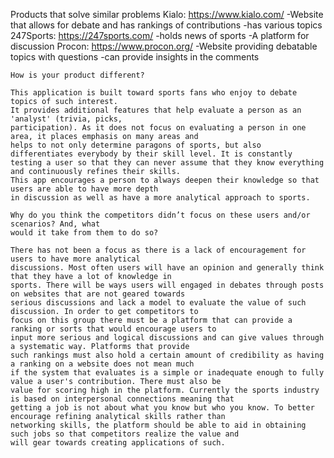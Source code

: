 Products that solve similar problems
Kialo: https://www.kialo.com/
	-Website that allows for debate and has rankings of contributions
	-has various topics
247Sports: https://247sports.com/
	-holds news of sports
	-A platform for discussion
Procon: https://www.procon.org/
	-Website providing debatable topics with questions
	-can provide insights in the comments

	How is your product different?

	This application is built toward sports fans who enjoy to debate topics of such interest.
	It provides additional features that help evaluate a person as an 'analyst' (trivia, picks,
	participation). As it does not focus on evaluating a person in one area, it places emphasis on many areas and
	helps to not only determine paragons of sports, but also differentiates everybody by their skill level. It is constantly
	testing a user so that they can never assume that they know everything and continuously refines their skills.
	This app encourages a person to always deepen their knowledge so that users are able to have more depth
	in discussion as well as have a more analytical approach to sports.

	Why do you think the competitors didn’t focus on these users and/or scenarios? And, what
	would it take from them to do so?

	There has not been a focus as there is a lack of encouragement for users to have more analytical
	discussions. Most often users will have an opinion and generally think that they have a lot of knowledge in
	sports. There will be ways users will engaged in debates through posts on websites that are not geared towards
	serious discussions and lack a model to evaluate the value of such discussion. In order to get competitors to
	focus on this group there must be a platform that can provide a ranking or sorts that would encourage users to
	input more serious and logical discussions and can give values through a systematic way. Platforms that provide
	such rankings must also hold a certain amount of credibility as having a ranking on a website does not mean much
	if the system that evaluates is a simple or inadequate enough to fully value a user's contribution. There must also be
	value for scoring high in the platform. Currently the sports industry is based on interpersonal connections meaning that
	getting a job is not about what you know but who you know. To better encourage refining analytical skills rather than
	networking skills, the platform should be able to aid in obtaining such jobs so that competitors realize the value and
	will gear towards creating applications of such.
